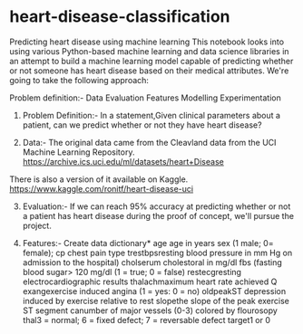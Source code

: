 # heart-disease-classification
Predicting heart disease using machine learning
This notebook looks into using various Python-based machine learning and data science libraries in an attempt to build a machine learning model capable of predicting whether or not someone has heart disease based on their medical attributes. We're going to take the following approach:

Problem definition:-
  Data
  Evaluation
  Features
  Modelling
  Experimentation
  
1. Problem Definition:-
In a statement,Given clinical parameters about a patient, can we predict whether or not they have heart disease?

2. Data:-
The original data came from the Cleavland data from the UCI Machine Learning Repository. https://archive.ics.uci.edu/ml/datasets/heart+Disease

There is also a version of it available on Kaggle. https://www.kaggle.com/ronitf/heart-disease-uci

3. Evaluation:-
If we can reach 95% accuracy at predicting whether or not a patient has heart disease during the proof of concept, we'll pursue the project.

4. Features:-
  Create data dictionary*
  age age in years
  sex (1 male; 0= female);
  cp chest pain type
  trestbpsresting blood pressure in mm Hg on admission to the hospital)
  cholserum cholestoral in mg/dl
  fbs (fasting blood sugar> 120 mg/dl (1 = true; 0 = false)
  restecgresting electrocardiographic results
  thalachmaximum heart rate achieved Q
  exangexercise induced angina (1 = yes: 0 = no)
  oldpeakST depression induced by exercise relative to rest
  slopethe slope of the peak exercise ST segment
  canumber of major vessels (0-3) colored by flourosopy
  thal3 = normal; 6 = fixed defect; 7 = reversable defect
  target1 or 0
